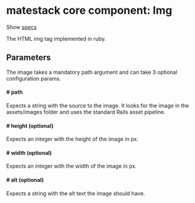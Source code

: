 # matestack core component: Img

Show [specs](/spec/usage/components/icon_spec.rb)

The HTML img tag implemented in ruby.

## Parameters

The image takes a mandatory path argument and can take 3 optional configuration params.

#### # path
Expects a string with the source to the image. It looks for the image in the assets/images folder and uses the standard Rails asset pipeline.

#### # height (optional)
Expects an integer with the height of the image in px.

#### # width (optional)
Expects an integer with the width of the image in px.

#### # alt (optional)
Expects a string with the alt text the image should have.
